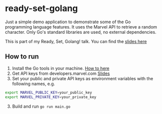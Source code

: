 # ready-set-golang

Just a simple demo application to demonstrate some of the Go programming language features. It uses the Marvel API to retrieve a random character.
Only Go's standard libraries are used, no external dependencies.

This is part of my Ready, Set, Golang! talk. You can find the [slides here](https://docs.google.com/presentation/d/1B-mAV0r42zPXk9AIYmE2I8XEQdDuCWsrNLxESl6CLTM/edit?usp=sharing)

## How to run

1. Install the Go tools in your machine. [How to here](https://golang.org/doc/install)
1. Get API keys from developers.marvel.com [Slides](https://docs.google.com/presentation/d/1B-mAV0r42zPXk9AIYmE2I8XEQdDuCWsrNLxESl6CLTM/edit?usp=sharing)
2. Set your public and private API keys as environment variables with the following names, e.g.

```bash
export MARVEL_PUBLIC_KEY=your_public_key
export MARVEL_PRIVATE_KEY=your_private_key
```

3. Build and run `go run main.go`